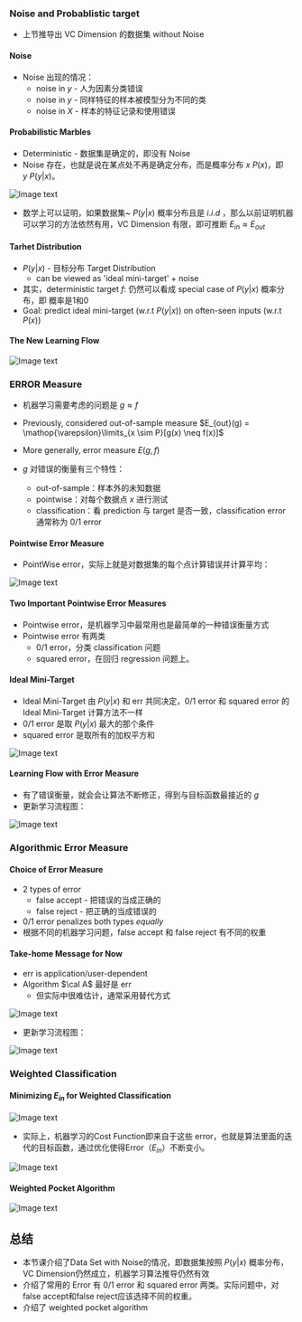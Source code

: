 

### Noise and Probablistic target

- 上节推导出 VC Dimension 的数据集 without Noise

#### Noise

- Noise 出现的情况：
	- noise in $y$  -  人为因素分类错误
	- noise in $y$  -  同样特征的样本被模型分为不同的类
	- noise in $X$  -  样本的特征记录和使用错误

#### Probabilistic Marbles

- Deterministic  -  数据集是确定的，即没有 Noise
- Noise 存在，也就是说在某点处不再是确定分布，而是概率分布 $x ~ P(x)$，即  $y ~ P(y|x)$。

![Image text](https://raw.githubusercontent.com/burningmysoul2077/Notes/main/ScreenShots/%E6%9E%97%E8%BD%A9%E7%94%B0%E6%9C%BA%E5%99%A8%E5%AD%A6%E4%B9%A0%E5%9F%BA%E7%9F%B3/Pasted%20image%2020230320095639.png)

- 数学上可以证明，如果数据集~ $P(y|x)$ 概率分布且是 $i.i.d$ ，那么以前证明机器可以学习的方法依然有用，VC Dimension 有限，即可推断 $E_{in} \approx E_{out}$

#### Tarhet Distribution

- $P(y|x)$  -  目标分布 Target Distribution
	- can be viewed as 'ideal mini-target' + noise 
- 其实，deterministic target $f$:  仍然可以看成 special case of $P(y|x)$ 概率分布，即 概率是1和0
- Goal:  predict ideal mini-target (w.r.t $P(y|x)$) on often-seen inputs (w.r.t $P(x)$)

#### The New Learning Flow

![Image text](https://raw.githubusercontent.com/burningmysoul2077/Notes/main/ScreenShots/%E6%9E%97%E8%BD%A9%E7%94%B0%E6%9C%BA%E5%99%A8%E5%AD%A6%E4%B9%A0%E5%9F%BA%E7%9F%B3/Pasted%20image%2020230320101931.png)


### ERROR Measure

- 机器学习需要考虑的问题是 $g \approx f$
- Previously, considered out-of-sample measure  $E_{out}(g) = \mathop{\varepsilon}\limits_{x \sim P}[g(x) \neq f(x)]$
- More generally, error measure $E(g, f)$

- $g$ 对错误的衡量有三个特性：
	- out-of-sample：样本外的未知数据
	- pointwise：对每个数据点 $x$ 进行测试
	- classification：看 prediction 与 target 是否一致，classification error 通常称为 0/1 error

#### Pointwise Error Measure

- PointWise error，实际上就是对数据集的每个点计算错误并计算平均：

![Image text](https://raw.githubusercontent.com/burningmysoul2077/Notes/main/ScreenShots/%E6%9E%97%E8%BD%A9%E7%94%B0%E6%9C%BA%E5%99%A8%E5%AD%A6%E4%B9%A0%E5%9F%BA%E7%9F%B3/Pasted%20image%2020230320103652.png)


#### Two Important Pointwise Error Measures

- Pointwise error，是机器学习中最常用也是最简单的一种错误衡量方式
- Pointwise error 有两类
	- 0/1 error，分类 classification 问题
	- squared error，在回归 regression 问题上。

#### Ideal Mini-Target

- Ideal Mini-Target 由 $P(y|x)$ 和 err 共同决定，0/1 error 和 squared error 的 Ideal Mini-Target 计算方法不一样
- 0/1 error 是取 $P(y|x)$ 最大的那个条件
- squared error 是取所有的加权平方和

![Image text](https://raw.githubusercontent.com/burningmysoul2077/Notes/main/ScreenShots/%E6%9E%97%E8%BD%A9%E7%94%B0%E6%9C%BA%E5%99%A8%E5%AD%A6%E4%B9%A0%E5%9F%BA%E7%9F%B3/Pasted%20image%2020230320104052.png)

#### Learning Flow with Error Measure

- 有了错误衡量，就会会让算法不断修正，得到与目标函数最接近的 $g$
- 更新学习流程图：

![Image text](https://raw.githubusercontent.com/burningmysoul2077/Notes/main/ScreenShots/%E6%9E%97%E8%BD%A9%E7%94%B0%E6%9C%BA%E5%99%A8%E5%AD%A6%E4%B9%A0%E5%9F%BA%E7%9F%B3/Pasted%20image%2020230320104605.png)

### Algorithmic Error Measure

#### Choice of Error Measure

- 2 types of error
	- false accept  -  把错误的当成正确的
	- false reject  -  把正确的当成错误的
- 0/1 error penalizes both types _equally_
- 根据不同的机器学习问题，false accept 和 false reject 有不同的权重

#### Take-home Message for Now

- err is application/user-dependent
- Algorithm $\cal A$ 最好是 err
	- 但实际中很难估计，通常采用替代方式

![Image text](https://raw.githubusercontent.com/burningmysoul2077/Notes/main/ScreenShots/%E6%9E%97%E8%BD%A9%E7%94%B0%E6%9C%BA%E5%99%A8%E5%AD%A6%E4%B9%A0%E5%9F%BA%E7%9F%B3/Pasted%20image%2020230320105150.png)

- 更新学习流程图：

![Image text](https://raw.githubusercontent.com/burningmysoul2077/Notes/main/ScreenShots/%E6%9E%97%E8%BD%A9%E7%94%B0%E6%9C%BA%E5%99%A8%E5%AD%A6%E4%B9%A0%E5%9F%BA%E7%9F%B3/Pasted%20image%2020230320105217.png)


### Weighted Classification

#### Minimizing $E_{in}$ for Weighted Classification

![Image text](https://raw.githubusercontent.com/burningmysoul2077/Notes/main/ScreenShots/%E6%9E%97%E8%BD%A9%E7%94%B0%E6%9C%BA%E5%99%A8%E5%AD%A6%E4%B9%A0%E5%9F%BA%E7%9F%B3/Pasted%20image%2020230320111143.png)

- 实际上，机器学习的Cost Function即来自于这些 error，也就是算法里面的迭代的目标函数，通过优化使得Error（$E_{in}$）不断变小。

![Image text](https://raw.githubusercontent.com/burningmysoul2077/Notes/main/ScreenShots/%E6%9E%97%E8%BD%A9%E7%94%B0%E6%9C%BA%E5%99%A8%E5%AD%A6%E4%B9%A0%E5%9F%BA%E7%9F%B3/Pasted%20image%2020230320111946.png)

#### Weighted Pocket Algorithm

![Image text](https://raw.githubusercontent.com/burningmysoul2077/Notes/main/ScreenShots/%E6%9E%97%E8%BD%A9%E7%94%B0%E6%9C%BA%E5%99%A8%E5%AD%A6%E4%B9%A0%E5%9F%BA%E7%9F%B3/Pasted%20image%2020230320111057.png)

## 总结

- 本节课介绍了Data Set with Noise的情况，即数据集按照 $P(y|x)$ 概率分布，VC Dimension仍然成立，机器学习算法推导仍然有效
- 介绍了常用的 Error 有 0/1 error 和 squared error 两类。实际问题中，对false accept和false reject应该选择不同的权重。
- 介绍了 weighted pocket algorithm
